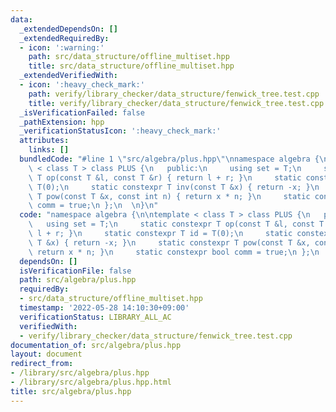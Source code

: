 ```yaml
---
data:
  _extendedDependsOn: []
  _extendedRequiredBy:
  - icon: ':warning:'
    path: src/data_structure/offline_multiset.hpp
    title: src/data_structure/offline_multiset.hpp
  _extendedVerifiedWith:
  - icon: ':heavy_check_mark:'
    path: verify/library_checker/data_structure/fenwick_tree.test.cpp
    title: verify/library_checker/data_structure/fenwick_tree.test.cpp
  _isVerificationFailed: false
  _pathExtension: hpp
  _verificationStatusIcon: ':heavy_check_mark:'
  attributes:
    links: []
  bundledCode: "#line 1 \"src/algebra/plus.hpp\"\nnamespace algebra {\n\ntemplate\
    \ < class T > class PLUS {\n   public:\n     using set = T;\n     static constexpr\
    \ T op(const T &l, const T &r) { return l + r; }\n     static constexpr T id =\
    \ T(0);\n     static constexpr T inv(const T &x) { return -x; }\n     static constexpr\
    \ T pow(const T &x, const int n) { return x * n; }\n     static constexpr bool\
    \ comm = true;\n };\n  \n}\n"
  code: "namespace algebra {\n\ntemplate < class T > class PLUS {\n   public:\n  \
    \   using set = T;\n     static constexpr T op(const T &l, const T &r) { return\
    \ l + r; }\n     static constexpr T id = T(0);\n     static constexpr T inv(const\
    \ T &x) { return -x; }\n     static constexpr T pow(const T &x, const int n) {\
    \ return x * n; }\n     static constexpr bool comm = true;\n };\n  \n}\n"
  dependsOn: []
  isVerificationFile: false
  path: src/algebra/plus.hpp
  requiredBy:
  - src/data_structure/offline_multiset.hpp
  timestamp: '2022-05-28 14:10:30+09:00'
  verificationStatus: LIBRARY_ALL_AC
  verifiedWith:
  - verify/library_checker/data_structure/fenwick_tree.test.cpp
documentation_of: src/algebra/plus.hpp
layout: document
redirect_from:
- /library/src/algebra/plus.hpp
- /library/src/algebra/plus.hpp.html
title: src/algebra/plus.hpp
---
```

